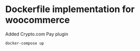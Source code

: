 # Dockerfile implementation for woocommerce

Added Crypto.com Pay plugin

```
docker-compose up
```
